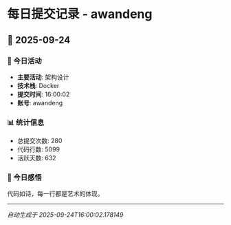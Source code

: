 # 每日提交记录 - awandeng

## 📅 2025-09-24

### 🎯 今日活动
- **主要活动**: 架构设计
- **技术栈**: Docker
- **提交时间**: 16:00:02
- **账号**: awandeng

### 📊 统计信息
- 总提交次数: 280
- 代码行数: 5099
- 活跃天数: 632

### 💭 今日感悟
代码如诗，每一行都是艺术的体现。

---
*自动生成于 2025-09-24T16:00:02.178149*
